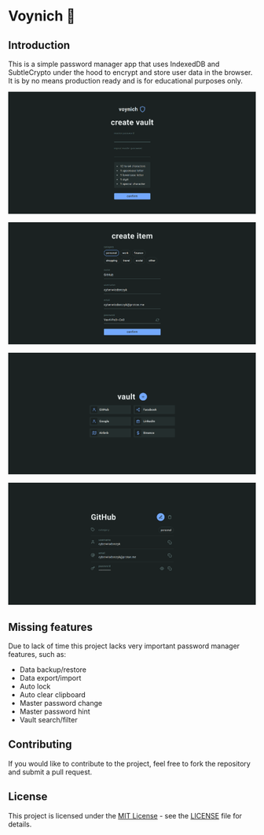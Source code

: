 # Voynich 🔑

## Introduction

This is a simple password manager app that uses IndexedDB and SubtleCrypto under the hood to encrypt and store user data in the browser. It is by no means production ready and is for educational purposes only.

![create vault](images/create-vault.png)

![create item](images/create-item.png)

![vault](images/vault.png)

![item](images/item.png)

## Missing features

Due to lack of time this project lacks very important password manager features, such as:

- Data backup/restore
- Data export/import
- Auto lock
- Auto clear clipboard
- Master password change
- Master password hint
- Vault search/filter

## Contributing

If you would like to contribute to the project, feel free to fork the repository and submit a pull request.

## License

This project is licensed under the [MIT License](https://opensource.org/license/mit/) - see the [LICENSE](LICENSE) file for details.
